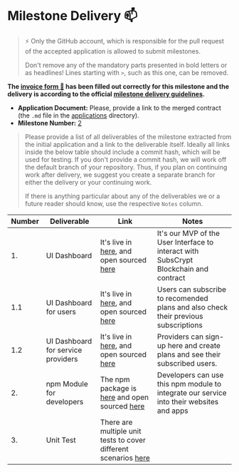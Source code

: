 # Milestone Delivery :mailbox:

> ⚡ Only the GitHub account, which is responsible for the pull request of the accepted application is allowed to submit milestones.
>
> Don't remove any of the mandatory parts presented in bold letters or as headlines! Lines starting with `>`, such as this one, can be removed.

**The [invoice form :pencil:](https://docs.google.com/forms/d/e/1FAIpQLSfmNYaoCgrxyhzgoKQ0ynQvnNRoTmgApz9NrMp-hd8mhIiO0A/viewform) has been filled out correctly for this milestone and the delivery is according to the official [milestone delivery guidelines](https://github.com/w3f/Grants-Program/blob/master/docs/milestone-deliverables-guidelines.md).**

- **Application Document:** Please, provide a link to the merged contract (the `.md` file in the [applications](https://github.com/w3f/Grants-Program/blob/master/applications/SubsCrypt.md) directory).
- **Milestone Number:** [2](https://github.com/w3f/Grants-Program/blob/master/applications/SubsCrypt.md#milestone-2--ui)

> Please provide a list of all deliverables of the milestone extracted from the initial application and a link to the deliverable itself. Ideally all links inside the below table should include a commit hash, which will be used for testing. If you don't provide a commit hash, we will work off the default branch of your repository. Thus, if you plan on continuing work after delivery, we suggest you create a separate branch for either the delivery or your continuing work.
>
> If there is anything particular about any of the deliverables we or a future reader should know, use the respective `Notes` column.

| Number | Deliverable                        | Link                                                                                                                                                | Notes                                                                                    |
| ------ | ---------------------------------- | --------------------------------------------------------------------------------------------------------------------------------------------------- | ---------------------------------------------------------------------------------------- |
| 1.     | UI Dashboard                       | It's live in [here](https://subscrypt.io), and open sourced [here](https://github.com/oxydev/subsCrypt-front)                                       | It's our MVP of the User Interface to interact with SubsCrypt Blockchain and contract    |
| 1.1    | UI Dashboard for users             | It's live in [here](https://subscrypt.io), and open sourced [here](https://github.com/oxydev/subsCrypt-front)                                       | Users can subscribe to recomended plans and also check their previous subscriptions      |
| 1.2    | UI Dashboard for service providers | It's live in [here](https://subscrypt.io), and open sourced [here](https://github.com/oxydev/subsCrypt-front)                                       | Providers can sign-up here and create plans and see their subscribed users.              |
| 2.     | npm Module for developers          | The npm package is [here](https://www.npmjs.com/package/@oxydev/subscrypt) and open sourced [here](https://github.com/oxydev/SubsCrypt-npm-library) | Developers can use this npm module to integrate our service into their websites and apps |
| 3.     | Unit Test                          | There are multiple unit tests to cover different scenarios [here](https://github.com/oxydev/SubsCrypt-npm-library/blob/main/src/index.test.js)      |
